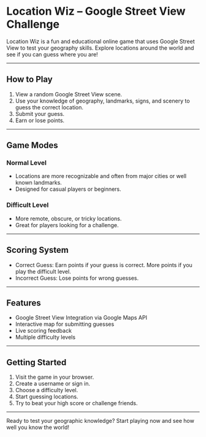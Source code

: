 # Location Wiz – Google Street View Challenge

Location Wiz is a fun and educational online game that uses Google Street View to test your geography skills. Explore locations around the world and see if you can guess where you are!

---

## How to Play

1. View a random Google Street View scene.
2. Use your knowledge of geography, landmarks, signs, and scenery to guess the correct location.
3. Submit your guess.
4. Earn or lose points.

---

## Game Modes

### Normal Level
- Locations are more recognizable and often from major cities or well known landmarks.
- Designed for casual players or beginners.

### Difficult Level
- More remote, obscure, or tricky locations.
- Great for players looking for a challenge.

---

## Scoring System

- Correct Guess: Earn points if your guess is correct. More points if you play the difficult level.
- Incorrect Guess: Lose points for wrong guesses.

---

## Features

- Google Street View Integration via Google Maps API
- Interactive map for submitting guesses
- Live scoring feedback
- Multiple difficulty levels

---

## Getting Started

1. Visit the game in your browser.
2. Create a username or sign in.
3. Choose a difficulty level.
4. Start guessing locations.
5. Try to beat your high score or challenge friends.

---

Ready to test your geographic knowledge? 
Start playing now and see how well you know the world!
